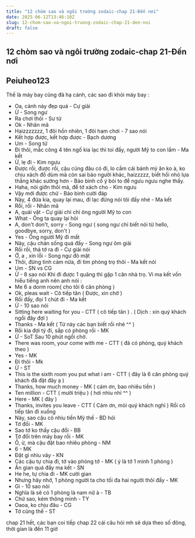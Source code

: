 ```yaml
---
title: "12 chòm sao và ngôi trường zodaic-chap 21-Đến nơi"
date: 2025-06-12T13:46:10Z
slug: 12-chom-sao-va-ngoi-truong-zodaic-chap-21-den-noi
draft: false
---
```


## 12 chòm sao và ngôi trường zodaic-chap 21-Đến nơi

## Peiuheo123

Thế là máy bay cũng đã hạ cánh, các sao đi khỏi máy bay :
- Oa, cảnh này đẹp quá - Cự giải
- Ừ - Song ngư
- Ra chơi thôi - Sư tử
- Ok - Nhân mã
- Haizzzzzzz, 1 đôi hồn nhiên, 1 đôi ham chơi - 7 sao nói
- Kết hợp được, kết hợp được - Bạch dương
- Um - Song tử
- Đi thôi, mắc công 4 tên ngố kia lạc thì toi đấy, người Mỹ to con lắm - Ma kết
- Ừ, lẹ đi - Kim ngưu
- Được rồi, được rồi, cậu cũng đâu có đi, lo cầm cái bánh mỳ ăn ko à, ko chịu xách đồ dùm mà còn sai bảo người khác, haizzzzz, biết hồi nhỏ lựa thằng khác sướng hơn - Bảo bình cố ý bói to để ngưu ngưu nghe thấy.
- Haha, nói giỡn thôi mà, để tớ xách cho - Kim ngưu
- Vậy mới được chứ - Bảo bình cười đáp
- Này, 4 đứa kia, quay lại mau, đi lạc đừng nói tôi đấy nhé - Ma kết
- Rồi, rồi - Nhân mã
- A, quái vật - Cự giải chỉ chỉ ông người Mỹ to con
- What - Ông ta quay lại hỏi
- A, don't don't, sorry - Song ngư ( song ngư chỉ biết nói từ hello, goodbye, sorry, don't )
- Yes - Ông người Mỹ đi mất
- Này, cậu chán sống quá đấy - Song ngư ôm giải
- Rồi rồi, thả tớ ra đi - Cự giải nói
- Ớ, a , xin lỗi - Song ngư đỏ mặt
- Thôi, đừng tình cảm nữa, đi tìm phòng trọ thôi - Ma kết nói
- Um - SN vs CG
- Ừ - 8 sao nói
Khi đi được 1 quãng thì gặp 1 căn nhà trọ. Vì ma kết vốn hiểu tiếng anh nên anh nói :
- Me 6 a dorm room( cho tôi 6 căn phòng )
- Ok, pleas wait - Cô tiếp tân ( Được, xin chờ )
- Rồi đấy, đọi 1 chút đi - Ma kết
- Ừ - 10 sao nói
- Sitting here waiting for you - CTT ( cô tiếp tân ) . ( Dịch : xin quý khách ngồi đây đợi )
- Thanks - Ma kết ( Từ này các bạn biết rồi nhé ^^ )
- Rồi kia đợi tý đi, sắp có phòng rồi - MK
- Ừ - SoT
Sau 10 phút ngồi chờ.
- There was room, your come with me - CTT ( đã có phòng, quý khách theo )
- Yes - MK
- Đi thôi - Mk
- Ừ - ST
- This is the sixth room you put what i am - CTT ( đây là 6 căn phòng quý khách đã đặt đây ạ )
- Thanks, how much money - MK ( cám ơn, bao nhiêu tiền )
- Ten million - CTT ( mười triệu ) ( hơi nhìu nhỉ ^^ )
- Here - MK ( đây )
- Thanks, invites you leave - CTT ( Cám ơn, mòi quý khách nghỉ )
Rồi cô tiếp tân đi xuống
- Này, sao cậu có nhìu tiền Mỹ thế - BD hỏi
- Tớ đổi - MK
- Sao tớ ko thấy cậu đổi - BB
- Tớ đổi trên máy bay rồi - MK
- Ồ, ừ, mà cậu đặt bao nhiêu phòng - NM
- 6 - MK
- Đặt gì nhìu vây - KN
- Các cậu tự chia đi, tớ vào phòng tớ - MK ( ý là tớ 1 mình 1 phòng )
- Ăn gian quá đấy ma kết - SN
- He he, tự chia đi - MK cười gian
- Nhưng hãy nhớ, 1 phòng người ta cho tối đa hai người thôi đấy - MK
- Gì - 10 sao nói
- Nghĩa là sẽ có 1 phòng là nam nữ à - TB
- Chứ sao, kém thông minh - TY
- Oaoa, ko chịu đâu - CG
- Tớ cũng thế - ST
 
 
chap 21 hết, các bạn coi tiếp chap 22
cái câu hỏi mh sẽ dựa theo số đông, thời gian là đến 11 giờ